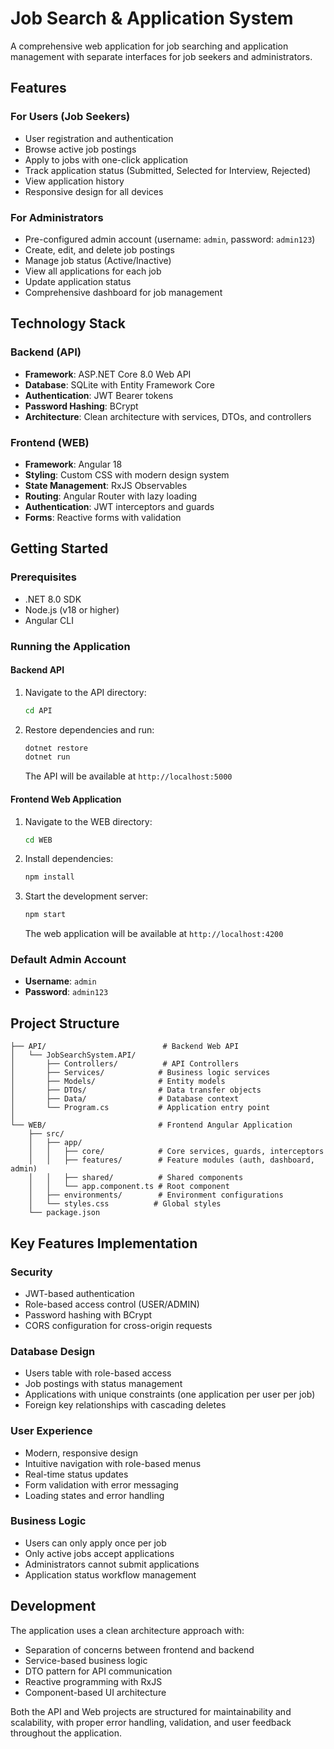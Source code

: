# Job Search & Application System

A comprehensive web application for job searching and application management with separate interfaces for job seekers and administrators.

## Features

### For Users (Job Seekers)
- User registration and authentication
- Browse active job postings
- Apply to jobs with one-click application
- Track application status (Submitted, Selected for Interview, Rejected)
- View application history
- Responsive design for all devices

### For Administrators
- Pre-configured admin account (username: `admin`, password: `admin123`)
- Create, edit, and delete job postings
- Manage job status (Active/Inactive)
- View all applications for each job
- Update application status
- Comprehensive dashboard for job management

## Technology Stack

### Backend (API)
- **Framework**: ASP.NET Core 8.0 Web API
- **Database**: SQLite with Entity Framework Core
- **Authentication**: JWT Bearer tokens
- **Password Hashing**: BCrypt
- **Architecture**: Clean architecture with services, DTOs, and controllers

### Frontend (WEB)
- **Framework**: Angular 18
- **Styling**: Custom CSS with modern design system
- **State Management**: RxJS Observables
- **Routing**: Angular Router with lazy loading
- **Authentication**: JWT interceptors and guards
- **Forms**: Reactive forms with validation

## Getting Started

### Prerequisites
- .NET 8.0 SDK
- Node.js (v18 or higher)
- Angular CLI

### Running the Application

#### Backend API
1. Navigate to the API directory:
   ```bash
   cd API
   ```

2. Restore dependencies and run:
   ```bash
   dotnet restore
   dotnet run
   ```
   
   The API will be available at `http://localhost:5000`

#### Frontend Web Application
1. Navigate to the WEB directory:
   ```bash
   cd WEB
   ```

2. Install dependencies:
   ```bash
   npm install
   ```

3. Start the development server:
   ```bash
   npm start
   ```
   
   The web application will be available at `http://localhost:4200`

### Default Admin Account
- **Username**: `admin`
- **Password**: `admin123`

## Project Structure

```
├── API/                          # Backend Web API
│   └── JobSearchSystem.API/
│       ├── Controllers/          # API Controllers
│       ├── Services/            # Business logic services
│       ├── Models/              # Entity models
│       ├── DTOs/                # Data transfer objects
│       ├── Data/                # Database context
│       └── Program.cs           # Application entry point
│
└── WEB/                         # Frontend Angular Application
    ├── src/
    │   ├── app/
    │   │   ├── core/            # Core services, guards, interceptors
    │   │   ├── features/        # Feature modules (auth, dashboard, admin)
    │   │   ├── shared/          # Shared components
    │   │   └── app.component.ts # Root component
    │   ├── environments/        # Environment configurations
    │   └── styles.css          # Global styles
    └── package.json
```

## Key Features Implementation

### Security
- JWT-based authentication
- Role-based access control (USER/ADMIN)
- Password hashing with BCrypt
- CORS configuration for cross-origin requests

### Database Design
- Users table with role-based access
- Job postings with status management
- Applications with unique constraints (one application per user per job)
- Foreign key relationships with cascading deletes

### User Experience
- Modern, responsive design
- Intuitive navigation with role-based menus
- Real-time status updates
- Form validation with error messaging
- Loading states and error handling

### Business Logic
- Users can only apply once per job
- Only active jobs accept applications
- Administrators cannot submit applications
- Application status workflow management

## Development

The application uses a clean architecture approach with:
- Separation of concerns between frontend and backend
- Service-based business logic
- DTO pattern for API communication
- Reactive programming with RxJS
- Component-based UI architecture

Both the API and Web projects are structured for maintainability and scalability, with proper error handling, validation, and user feedback throughout the application.